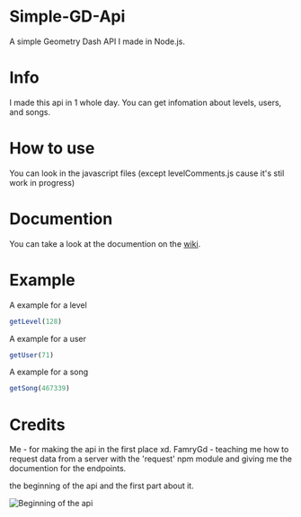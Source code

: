 # Simple-GD-Api
A simple Geometry Dash API I made in Node.js.

# Info
I made this api in 1 whole day. You can get infomation about levels, users, and songs.

# How to use
You can look in the javascript files (except levelComments.js cause it's stil work in progress)

# Documention
You can take a look at the documention on the [wiki](https://github.com/willycoffee/Simple-GD-Api/wiki).

# Example
A example for a level
```javascript
getLevel(128)
```

A example for a user
```javascript
getUser(71)
```

A example for a song
```javascript
getSong(467339)
```

# Credits
Me - for making the api in the first place xd.
FamryGd - teaching me how to request data from a server with the 'request' npm module and giving me the documention for the endpoints.


the beginning of the api and the first part about it.


![Beginning of the api](https://i.imgur.com/3EMX5UO.png)
